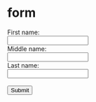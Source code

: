 # form
<!DOCTYPE html>
<html>
<body>

<form action="action_page.php">
  First name:<br>
  <input type="text" name="firstname" value="">
  <br>
 Middle name:<br>
  <input type="text" name="Middlename" value="">
  <br> Last name:<br>
  <input type="text" name="lastname" value="">
  <br><br>
  <input type="submit" value="Submit">
</form> 
</body>
</html>
